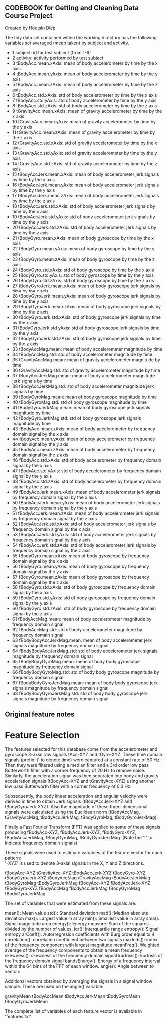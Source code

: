 ## CODEBOOK for Getting and Cleaning Data Course Project
Created by Houtsin Diep

The tidy data set contained within the working directory has the following variables set averaged (mean taken) by subject and activity.

* 1                    subject: id for test subject (from 1-6)
* 2                   activity: activity performed by test subject
* 3        tBodyAcc.mean.xAxis: mean of body accelerometer by time by the x axis
* 4        tBodyAcc.mean.yAxis: mean of body accelerometer by time by the y axis
* 5        tBodyAcc.mean.zAxis: mean of body accelerometer by time by the z axis
* 6         tBodyAcc.std.xAxis: std of body accelerometer by time by the x axis
* 7         tBodyAcc.std.yAxis: std of body accelerometer by time by the y axis
* 8         tBodyAcc.std.zAxis: std of body accelerometer by time by the z axis
* 9     tGravityAcc.mean.xAxis: mean of gravity accelerometer by time by the x axis
* 10    tGravityAcc.mean.yAxis: mean of gravity accelerometer by time by the y axis
* 11    tGravityAcc.mean.zAxis: mean of gravity accelerometer by time by the z axis
* 12     tGravityAcc.std.xAxis: std of gravity accelerometer by time by the x axis
* 13     tGravityAcc.std.yAxis: std of gravity accelerometer by time by the y axis
* 14     tGravityAcc.std.zAxis: std of gravity accelerometer by time by the z axis
* 15   tBodyAccJerk.mean.xAxis: mean of body accelerometer jerk signals by time by the x axis
* 16   tBodyAccJerk.mean.yAxis: mean of body accelerometer jerk signals by time by the y axis
* 17   tBodyAccJerk.mean.zAxis: mean of body accelerometer jerk signals by time by the z axis
* 18    tBodyAccJerk.std.xAxis: std of body accelerometer jerk signals by time by the x axis
* 19    tBodyAccJerk.std.yAxis: std of body accelerometer jerk signals by time by the y axis
* 20    tBodyAccJerk.std.zAxis: std of body accelerometer jerk signals by time by the z axis
* 21      tBodyGyro.mean.xAxis: mean of body gyroscope by time by the x axis
* 22      tBodyGyro.mean.yAxis: mean of body gyroscope by time by the y axis
* 23      tBodyGyro.mean.zAxis: mean of body gyroscope by time by the z axis
* 24       tBodyGyro.std.xAxis: std of body gyroscope by time by the x axis
* 25       tBodyGyro.std.yAxis: std of body gyroscope by time by the y axis
* 26       tBodyGyro.std.zAxis: std of body gyroscope by time by the z axis
* 27  tBodyGyroJerk.mean.xAxis: mean of body gyroscope jerk signals by time by the x axis
* 28  tBodyGyroJerk.mean.yAxis: mean of body gyroscope jerk signals by time by the y axis
* 29  tBodyGyroJerk.mean.zAxis: mean of body gyroscope jerk signals by time by the z axis
* 30   tBodyGyroJerk.std.xAxis: std of body gyroscope jerk signals by time by the x axis
* 31   tBodyGyroJerk.std.yAxis: std of body gyroscope jerk signals by time by the y axis
* 32   tBodyGyroJerk.std.zAxis: std of body gyroscope jerk signals by time by the z axis
* 33          tBodyAccMag.mean: mean of body accelerometer magnitude by time
* 34           tBodyAccMag.std: std of body accelerometer magnitude by time
* 35       tGravityAccMag.mean: mean of gravity accelerometer magnitude by time
* 36        tGravityAccMag.std: std of gravity accelerometer magnitude by time
* 37      tBodyAccJerkMag.mean: mean of body accelerometer magnitude jerk signals by time
* 38       tBodyAccJerkMag.std: std of body accelerometer magnitude jerk signals by time
* 39         tBodyGyroMag.mean: mean of body gyroscope magnitude by time
* 40          tBodyGyroMag.std: std of body gyroscope magnitude by time
* 41     tBodyGyroJerkMag.mean: mean of body gyroscope jerk signals magnitude by time
* 42      tBodyGyroJerkMag.std: std of body gyroscope jerk signals magnitude by time
* 43       fBodyAcc.mean.xAxis: mean of body accelerometer by frequency domain signal by the x axis
* 44       fBodyAcc.mean.yAxis: mean of body accelerometer by frequency domain signal by the y axis
* 45       fBodyAcc.mean.zAxis: mean of body accelerometer by frequency domain signal by the z axis
* 46        fBodyAcc.std.xAxis: std of body accelerometer by frequency domain signal by the x axis
* 47        fBodyAcc.std.yAxis: std of body accelerometer by frequency domain signal by the y axis
* 48        fBodyAcc.std.zAxis: std of body accelerometer by frequency domain signal by the z axis
* 49   fBodyAccJerk.mean.xAxis: mean of body accelerometer jerk signals by frequency domain signal by the x axis
* 50   fBodyAccJerk.mean.yAxis: mean of body accelerometer jerk signals by frequency domain signal by the y axis
* 51   fBodyAccJerk.mean.zAxis: mean of body accelerometer jerk signals by frequency domain signal by the z axis
* 52    fBodyAccJerk.std.xAxis: std of body accelerometer jerk signals by frequency domain signal by the x axis
* 53    fBodyAccJerk.std.yAxis: std of body accelerometer jerk signals by frequency domain signal by the y axis
* 54    fBodyAccJerk.std.zAxis: std of body accelerometer jerk signals by frequency domain signal by the z axis
* 55      fBodyGyro.mean.xAxis: mean of body gyroscope by frequency domain signal by the x axis
* 56      fBodyGyro.mean.yAxis: mean of body gyroscope by frequency domain signal by the y axis
* 57      fBodyGyro.mean.zAxis: mean of body gyroscope by frequency domain signal by the z axis
* 58       fBodyGyro.std.xAxis: std of body gyroscope by frequency domain signal by the x axis
* 59       fBodyGyro.std.yAxis: std of body gyroscope by frequency domain signal by the y axis
* 60       fBodyGyro.std.zAxis: std of body gyroscope by frequency domain signal by the z axis
* 61          fBodyAccMag.mean: mean of body accelerometer magnitude by frequency domain signal
* 62           fBodyAccMag.std: std of body accelerometer magnitude by frequency domain signal
* 63  fBodyBodyAccJerkMag.mean: mean of body accelerometer jerk signals magnitude by frequency domain signal
* 64   fBodyBodyAccJerkMag.std: std of body accelerometer jerk signals magnitude by frequency domain signal
* 65     fBodyBodyGyroMag.mean: mean of body body gyroscope magnitude by frequency domain signal
* 66      fBodyBodyGyroMag.std: std of body body gyroscope magnitude by frequency domain signal
* 67 fBodyBodyGyroJerkMag.mean: mean of body body gyroscope jerk signals magnitude by frequency domain signal
* 68  fBodyBodyGyroJerkMag.std: std of body body gyroscope jerk signals magnitude by frequency domain signal

Original feature notes
---
Feature Selection 
=================

The features selected for this database come from the accelerometer and gyroscope 3-axial raw signals tAcc-XYZ and tGyro-XYZ. These time domain signals (prefix 't' to denote time) were captured at a constant rate of 50 Hz. Then they were filtered using a median filter and a 3rd order low pass Butterworth filter with a corner frequency of 20 Hz to remove noise. Similarly, the acceleration signal was then separated into body and gravity acceleration signals (tBodyAcc-XYZ and tGravityAcc-XYZ) using another low pass Butterworth filter with a corner frequency of 0.3 Hz. 

Subsequently, the body linear acceleration and angular velocity were derived in time to obtain Jerk signals (tBodyAccJerk-XYZ and tBodyGyroJerk-XYZ). Also the magnitude of these three-dimensional signals were calculated using the Euclidean norm (tBodyAccMag, tGravityAccMag, tBodyAccJerkMag, tBodyGyroMag, tBodyGyroJerkMag). 

Finally a Fast Fourier Transform (FFT) was applied to some of these signals producing fBodyAcc-XYZ, fBodyAccJerk-XYZ, fBodyGyro-XYZ, fBodyAccJerkMag, fBodyGyroMag, fBodyGyroJerkMag. (Note the 'f' to indicate frequency domain signals). 

These signals were used to estimate variables of the feature vector for each pattern:  
'-XYZ' is used to denote 3-axial signals in the X, Y and Z directions.

tBodyAcc-XYZ
tGravityAcc-XYZ
tBodyAccJerk-XYZ
tBodyGyro-XYZ
tBodyGyroJerk-XYZ
tBodyAccMag
tGravityAccMag
tBodyAccJerkMag
tBodyGyroMag
tBodyGyroJerkMag
fBodyAcc-XYZ
fBodyAccJerk-XYZ
fBodyGyro-XYZ
fBodyAccMag
fBodyAccJerkMag
fBodyGyroMag
fBodyGyroJerkMag

The set of variables that were estimated from these signals are: 

mean(): Mean value
std(): Standard deviation
mad(): Median absolute deviation 
max(): Largest value in array
min(): Smallest value in array
sma(): Signal magnitude area
energy(): Energy measure. Sum of the squares divided by the number of values. 
iqr(): Interquartile range 
entropy(): Signal entropy
arCoeff(): Autorregresion coefficients with Burg order equal to 4
correlation(): correlation coefficient between two signals
maxInds(): index of the frequency component with largest magnitude
meanFreq(): Weighted average of the frequency components to obtain a mean frequency
skewness(): skewness of the frequency domain signal 
kurtosis(): kurtosis of the frequency domain signal 
bandsEnergy(): Energy of a frequency interval within the 64 bins of the FFT of each window.
angle(): Angle between to vectors.

Additional vectors obtained by averaging the signals in a signal window sample. These are used on the angle() variable:

gravityMean
tBodyAccMean
tBodyAccJerkMean
tBodyGyroMean
tBodyGyroJerkMean

The complete list of variables of each feature vector is available in 'features.txt'
